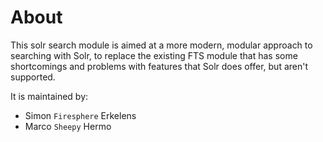 # About

This solr search module is aimed at a more modern, modular approach to searching with Solr, to replace the existing FTS module that has some shortcomings and problems with features that Solr does offer, but aren't supported.

It is maintained by:
* Simon `Firesphere` Erkelens
* Marco `Sheepy` Hermo
